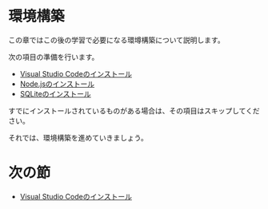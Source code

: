 # 環境構築

この章ではこの後の学習で必要になる環墫構築について説明します。

次の項目の準備を行います。

- [Visual Studio Codeのインストール](./01-install-vscode.md)
- [Node.jsのインストール](./02-install-nodejs.md)
- [SQLiteのインストール](./03-install-sqlite.md)

すでにインストールされているものがある場合は、その項目はスキップしてください。

それでは、環境構築を進めていきましょう。

# 次の節

- [Visual Studio Codeのインストール](./01-install-vscode.md)
